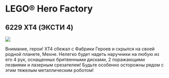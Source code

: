 # LEGO® Hero Factory

## 6229 XT4 (ЭКСТИ 4)

![](https://www.lego.com/cdn/product-assets/product.img.pri/6229_prod.jpg)

Внимание, герои! XT4 сбежал с Фабрики Героев и скрылся на своей родной планете, Мехне. Нелегко будет надеть наручники на любую из его 4 рук, оснащенных бритвенными дисками, 2 поражающими лезвиями и лазерным срезателем! Будьте особенно осторожны рядом с этим тяжелым металлическим роботом!